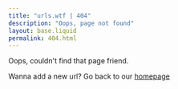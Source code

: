 ```yaml
---
title: "urls.wtf | 404"
description: "Oops, page not found"
layout: base.liquid
permalink: 404.html
---
```


Oops, couldn't find that page friend.

Wanna add a new url? Go back to our [homepage](/)
